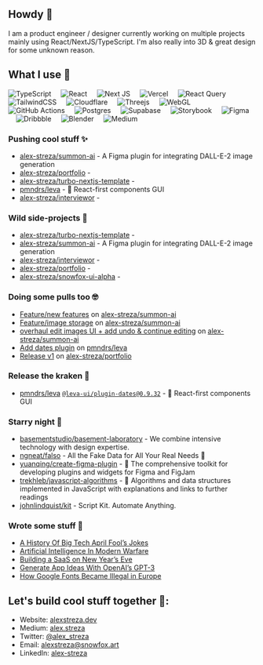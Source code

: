 ## Howdy 👋

I am a product engineer / designer currently working on multiple projects mainly using React/NextJS/TypeScript. I'm also
really into 3D & great design for some unknown reason.

## What I use 👻

![TypeScript](https://img.shields.io/badge/typescript-%23007ACC.svg?style=for-the-badge&logo=typescript&logoColor=white)
&nbsp;&nbsp;&nbsp;
![React](https://img.shields.io/badge/react-%2320232a.svg?style=for-the-badge&logo=react&logoColor=%2361DAFB)
&nbsp;&nbsp;&nbsp;
![Next JS](https://img.shields.io/badge/Next-black?style=for-the-badge&logo=next.js&logoColor=white)
&nbsp;&nbsp;&nbsp;
![Vercel](https://img.shields.io/badge/vercel-%23000000.svg?style=for-the-badge&logo=vercel&logoColor=white)
&nbsp;&nbsp;&nbsp;
![React Query](https://img.shields.io/badge/-React%20Query-FF4154?style=for-the-badge&logo=react%20query&logoColor=white)
&nbsp;&nbsp;&nbsp;
![TailwindCSS](https://img.shields.io/badge/tailwindcss-%2338B2AC.svg?style=for-the-badge&logo=tailwind-css&logoColor=white)
&nbsp;&nbsp;&nbsp;
![Cloudflare](https://img.shields.io/badge/Cloudflare-F38020?style=for-the-badge&logo=Cloudflare&logoColor=white)
&nbsp;&nbsp;&nbsp;
![Threejs](https://img.shields.io/badge/threejs-black?style=for-the-badge&logo=three.js&logoColor=white)
&nbsp;&nbsp;&nbsp;
![WebGL](https://img.shields.io/badge/WebGL-990000?logo=webgl&logoColor=white&style=for-the-badge)
&nbsp;&nbsp;&nbsp;
![GitHub Actions](https://img.shields.io/badge/github%20actions-%232671E5.svg?style=for-the-badge&logo=githubactions&logoColor=white)
&nbsp;&nbsp;&nbsp;
![Postgres](https://img.shields.io/badge/postgres-%23316192.svg?style=for-the-badge&logo=postgresql&logoColor=white)
&nbsp;&nbsp;&nbsp;
![Supabase](https://img.shields.io/badge/Supabase-3ECF8E?style=for-the-badge&logo=supabase&logoColor=white)
&nbsp;&nbsp;&nbsp;
![Storybook](https://img.shields.io/badge/-Storybook-FF4785?style=for-the-badge&logo=storybook&logoColor=white)
&nbsp;&nbsp;&nbsp;
![Figma](https://img.shields.io/badge/figma-%23F24E1E.svg?style=for-the-badge&logo=figma&logoColor=white)
&nbsp;&nbsp;&nbsp;
![Dribbble](https://img.shields.io/badge/Dribbble-EA4C89?style=for-the-badge&logo=dribbble&logoColor=white)
&nbsp;&nbsp;&nbsp;
![Blender](https://img.shields.io/badge/blender-%23F5792A.svg?style=for-the-badge&logo=blender&logoColor=white)
&nbsp;&nbsp;&nbsp;
![Medium](https://img.shields.io/badge/Medium-12100E?style=for-the-badge&logo=medium&logoColor=white)


### Pushing cool stuff ✨

- [alex-streza/summon-ai](https://github.com/alex-streza/summon-ai) - A Figma plugin for integrating DALL-E-2 image generation
- [alex-streza/portfolio](https://github.com/alex-streza/portfolio) - 
- [alex-streza/turbo-nextjs-template](https://github.com/alex-streza/turbo-nextjs-template) - 
- [pmndrs/leva](https://github.com/pmndrs/leva) - 🌋 React-first components GUI
- [alex-streza/interviewor](https://github.com/alex-streza/interviewor) - 

### Wild side-projects 🤪

- [alex-streza/turbo-nextjs-template](https://github.com/alex-streza/turbo-nextjs-template) - 
- [alex-streza/summon-ai](https://github.com/alex-streza/summon-ai) - A Figma plugin for integrating DALL-E-2 image generation
- [alex-streza/interviewor](https://github.com/alex-streza/interviewor) - 
- [alex-streza/portfolio](https://github.com/alex-streza/portfolio) - 
- [alex-streza/snowfox-ui-alpha](https://github.com/alex-streza/snowfox-ui-alpha) - 

### Doing some pulls too 🤓

- [Feature/new features](https://github.com/alex-streza/summon-ai/pull/9) on [alex-streza/summon-ai](https://github.com/alex-streza/summon-ai)
- [Feature/image storage](https://github.com/alex-streza/summon-ai/pull/7) on [alex-streza/summon-ai](https://github.com/alex-streza/summon-ai)
- [overhaul edit images UI &#43; add undo &amp; continue editing](https://github.com/alex-streza/summon-ai/pull/6) on [alex-streza/summon-ai](https://github.com/alex-streza/summon-ai)
- [Add dates plugin](https://github.com/pmndrs/leva/pull/387) on [pmndrs/leva](https://github.com/pmndrs/leva)
- [Release v1](https://github.com/alex-streza/portfolio/pull/20) on [alex-streza/portfolio](https://github.com/alex-streza/portfolio)

### Release the kraken 🦑

- [pmndrs/leva](https://github.com/pmndrs/leva) [`@leva-ui/plugin-dates@0.9.32`](https://github.com/pmndrs/leva/releases/tag/%40leva-ui/plugin-dates%400.9.32) - 🌋 React-first components GUI

### Starry night 🌟

- [basementstudio/basement-laboratory](https://github.com/basementstudio/basement-laboratory) - We combine intensive technology with design expertise.
- [ngneat/falso](https://github.com/ngneat/falso) - All the Fake Data for All Your Real Needs 🙂
- [yuanqing/create-figma-plugin](https://github.com/yuanqing/create-figma-plugin) - :battery: The comprehensive toolkit for developing plugins and widgets for Figma and FigJam
- [trekhleb/javascript-algorithms](https://github.com/trekhleb/javascript-algorithms) - 📝 Algorithms and data structures implemented in JavaScript with explanations and links to further readings
- [johnlindquist/kit](https://github.com/johnlindquist/kit) - Script Kit. Automate Anything.

### Wrote some stuff 📝

- [A History Of Big Tech April Fool’s Jokes](https://www.alexstreza.dev/posts/a-history-of-big-tech-april-fools-jokes/)
- [Artificial Intelligence In Modern Warfare](https://www.alexstreza.dev/posts/artificial-intelligence-in-modern-warfare/)
- [Building a SaaS on New Year’s Eve](https://www.alexstreza.dev/posts/building-a-saas-on-new-years-eve/)
- [Generate App Ideas With OpenAI’s GPT-3](https://www.alexstreza.dev/posts/generate-app-ideas-with-openais-gpt-3/)
- [How Google Fonts Became Illegal in Europe](https://www.alexstreza.dev/posts/how-google-fonts-became-illegal-in-europe/)

## Let's build cool stuff together 🤝:

- Website: [alexstreza.dev](https://www.alexstreza.dev)
- Medium: [alex.streza](https://medium.com/@alex.streza)
- Twitter: [@alex_streza](https://twitter.com/alex_streza)
- Email: [alexstreza@snowfox.art](mailto:alexstreza@snowfox.art)
- LinkedIn: [alex-streza](https://linkedin.com/in/alex-streza)
